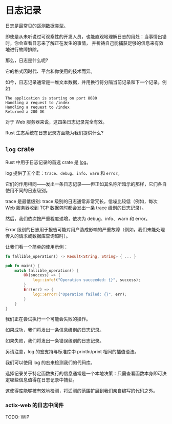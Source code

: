# 日志记录

日志是最常见的遥测数据类型。

即使是从未听说过可观察性的开发人员，也能直观地理解日志的用处：当事情出错时，你会查看日志来了解正在发生的事情，
并祈祷自己能捕获足够的信息来有效地进行故障排除。

那么，日志是什么呢?

它的格式因时代、平台和你使用的技术而异。

如今，日志记录通常是一堆文本数据，并用换行符分隔当前记录和下一个记录。例如

```plaintext
The application is starting on port 8080
Handling a request to /index
Handling a request to /index
Returned a 200 OK
```

对于 Web 服务器来说，这四条日志记录完全有效。

Rust 生态系统在日志记录方面能为我们提供什么?

## `log` crate

Rust 中用于日志记录的首选 crate 是 [log](https://docs.rs/log)。

log 提供了五个宏：`trace`、`debug`、`info`、`warn` 和 `error`。

它们的作用相同——发出一条日志记录——但正如其名称所暗示的那样，它们各自使用不同的日志级别。

trace 是最低级别: trace 级别的日志通常非常冗长，信噪比较低（例如，每次 Web 服务器收到 TCP 数据包时都会发出一条 trace 级别的日志记录）。

然后，我们依次按严重程度递增，依次为 debug、info、warn 和 error。

Error 级别的日志用于报告可能对用户造成影响的严重故障（例如，我们未能处理传入的请求或数据库查询超时）。

让我们看一个简单的使用示例：

```rs
fn fallible_operation() -> Result<String, String> { ... }

pub fn main() {
    match fallible_operation() {
        Ok(success) => {
            log::info!("Operation succeeded: {}", success);
        }
        Err(err) => {
            log::error!("Operation failed: {}", err);
        }
    }
}
```

我们正在尝试执行一个可能会失败的操作。

如果成功，我们将发出一条信息级别的日志记录。

如果失败，我们将发出一条错误级别的日志记录。

另请注意，log 的宏支持与标准库中 println/print 相同的插值语法。

我们可以使用 log 的宏来检测我们的代码库。

选择记录关于特定函数执行的信息通常是一个本地决策：只需查看函数本身即可决定哪些信息值得在日志记录中捕获。

这使得库能够被有效地检测，将遥测的范围扩展到我们亲自编写的代码之外。

### actix-web 的日志中间件

TODO: WIP
